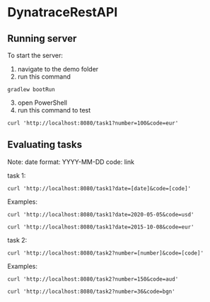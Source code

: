 # DynatraceRestAPI

## Running server
To start the server: 
1. navigate to the demo folder
2. run this command
```
gradlew bootRun
```
3. open PowerShell
4. run this command to test
```
curl 'http://localhost:8080/task1?number=100&code=eur'
```

## Evaluating tasks
Note:
date format: YYYY-MM-DD
code: link


task 1:
```
curl 'http://localhost:8080/task1?date=[date]&code=[code]'
```
Examples:
```
curl 'http://localhost:8080/task1?date=2020-05-05&code=usd'

curl 'http://localhost:8080/task1?date=2015-10-08&code=eur'
```

task 2:
```
curl 'http://localhost:8080/task2?number=[number]&code=[code]'
```
Examples:
```
curl 'http://localhost:8080/task2?number=150&code=aud'

curl 'http://localhost:8080/task2?number=36&code=bgn'
```

